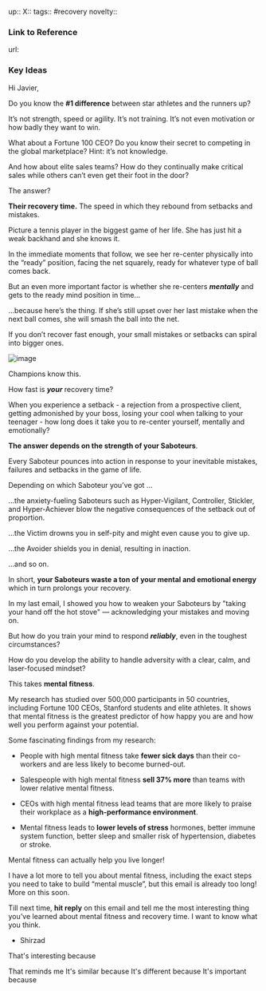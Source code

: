 up::
X::
tags:: #recovery 
novelty::

### Link to Reference
url: 

### Key Ideas

Hi Javier,  
  
Do you know the **#1 difference** between star athletes and the runners up?  
  
It’s not strength, speed or agility. It’s not training. It’s not even motivation or how badly they want to win.  
  
What about a Fortune 100 CEO? Do you know their secret to competing in the global marketplace? Hint: it’s not knowledge.  
  
And how about elite sales teams? How do they continually make critical sales while others can’t even get their foot in the door?  
  
The answer?  
  
**Their recovery time.** The speed in which they rebound from setbacks and mistakes.  
  
Picture a tennis player in the biggest game of her life. She has just hit a weak backhand and she knows it.  
  
In the immediate moments that follow, we see her re-center physically into the “ready” position, facing the net squarely, ready for whatever type of ball comes back.  
  
But an even more important factor is whether she re-centers **_mentally_** and gets to the ready mind position in time…  
  
…because here’s the thing. If she’s still upset over her last mistake when the next ball comes, she will smash the ball into the net.  
  
If you don’t recover fast enough, your small mistakes or setbacks can spiral into bigger ones.  

![image](https://ci3.googleusercontent.com/proxy/q48WPdc7vjaXFR9Q1U9CQ9iOwnFVEklMO1eSnfg1EPxdcw7t5YQlUd5rigXxkzg2QtlpzTWo5YrdroV5F0x54SLem6cQWVfqbqdDKytQMNwrjMP2EUmzuHkE=s0-d-e1-ft#https://mk232.files.keap.app/mk232/0d00119d-cdce-4201-a8bc-aff9a5961b0b)

Champions know this.

How fast is **_your_** recovery time?  
  
When you experience a setback - a rejection from a prospective client, getting admonished by your boss, losing your cool when talking to your teenager - how long does it take you to re-center yourself, mentally and emotionally?  
  
**The answer depends on the strength of your Saboteurs**.  
  
Every Saboteur pounces into action in response to your inevitable mistakes, failures and setbacks in the game of life.  
  
Depending on which Saboteur you’ve got …  
  
…the anxiety-fueling Saboteurs such as Hyper-Vigilant, Controller, Stickler, and Hyper-Achiever blow the negative consequences of the setback out of proportion.  
  
…the Victim drowns you in self-pity and might even cause you to give up.  
  
…the Avoider shields you in denial, resulting in inaction.  
  
…and so on.  
  
In short, **your Saboteurs waste a ton of your mental and emotional energy** which in turn prolongs your recovery.  
  
In my last email, I showed you how to weaken your Saboteurs by "taking your hand off the hot stove" — acknowledging your mistakes and moving on.  
  
But how do you train your mind to respond **_reliably_**, even in the toughest circumstances?  
  
How do you develop the ability to handle adversity with a clear, calm, and laser-focused mindset?  
  
This takes **mental fitness**.  
  
My research has studied over 500,000 participants in 50 countries, including Fortune 100 CEOs, Stanford students and elite athletes. It shows that mental fitness is the greatest predictor of how happy you are and how well you perform against your potential.  
  
Some fascinating findings from my research:

-   People with high mental fitness take **fewer sick days** than their co-workers and are less likely to become burned-out.  
      
    
-   Salespeople with high mental fitness **sell 37% more** than teams with lower relative mental fitness.  
      
    
-   CEOs with high mental fitness lead teams that are more likely to praise their workplace as a **high-performance environment**.  
      
    
-   Mental fitness leads to **lower levels of stress** hormones, better immune system function, better sleep and smaller risk of hypertension, diabetes or stroke.

Mental fitness can actually help you live longer!

I have a lot more to tell you about mental fitness, including the exact steps you need to take to build “mental muscle”, but this email is already too long! More on this soon.

Till next time, **hit reply** on this email and tell me the most interesting thing you’ve learned about mental fitness and recovery time. I want to know what you think.

- Shirzad

That's interesting because

That reminds me
It's similar because
It's different because
It's important because